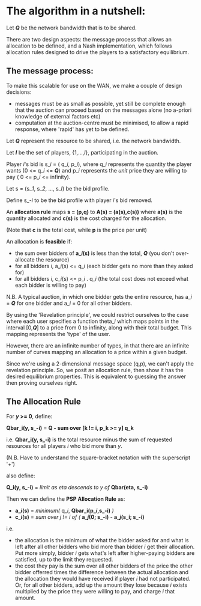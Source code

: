 
# The algorithm in a nutshell:
Let **_Q_** be the network bandwidth that is to be shared.

There are two design aspects: the message process that allows an allocation to be defined, and a Nash implementation, which follows allocation rules designed to drive the players to a satisfactory equilibrium.

## The message process:
To make this scalable for use on the WAN, we make a couple of design decisions:
- messages must be as small as possible, yet still be complete enough that the auction can proceed based on the messages alone (no a-priori knowledge of external factors etc)
- computation at the auction-centre must be minimised, to allow a rapid response, where 'rapid' has yet to be defined.

Let **_Q_** represent the resource to be shared, i.e. the network bandwidth.

Let **_I_** be the set of players, \{1,...,*I*\}, participating in the auction.

Player _i_'s bid is s_*i* = ( q_*i*, p_*i*), where q_*i* represents the quantity the player wants (0 <= q_*i* <= **_Q_**) and p_*i* represents the *unit* price they are willing to pay ( 0 <= p_*i* <= infinity).

Let s = (s_*1*, s_*2*, ..., s_*I*) be the bid profile.

Define s_*-i* to be the bid profile with player *i*'s bid removed.

An **allocation rule** maps **s = (p,q)** to **A(s) = (a(s),c(s))** where **a(s)** is the quantity allocated and **c(s)** is the cost charged for the allocation.

(Note that **c** is the total cost, while **p** is the price per unit)

An allocation is **feasible** if:
- the sum over bidders of **a_*i*(s)** is less than the total, **_Q_** (you don't over-allocate the resource)
- for all bidders *i*, a_*i*(s) <= q_*i* (each bidder gets no more than they asked for)
- for all bidders *i*, c_*i*(s) <= p_*i* . q_*i* (the total cost does not exceed what each bidder is willing to pay)

N.B. A typical auction, in which one bidder gets the entire resource, has a_*i* = **_Q_** for one bidder and a_*i* = 0 for all other bidders.

By using the 'Revelation principle', we could restrict ourselves to the case where each user specifies a function theta_*i* which maps points in the interval [0,**_Q_**] to a price from 0 to infinity, along with their total budget. This mapping represents the 'type' of the user.

However, there are an infinite number of types, in that there are an infinite number of curves mapping an allocation to a price within a given budget.

Since we're using a 2-dimensional message space (q,p), we can't apply the revelation principle. So, we posit an allocation rule, then show it has the desired equilibrium properties. This is equivalent to guessing the answer then proving ourselves right.

## The Allocation Rule

For **_y_ >= 0**, define:

**Qbar_i(y, s_-i)** = **Q - sum over [k != i, p_k >= y] q_k**

i.e. **Qbar_i(y, s_-i)** is the total resource minus the sum of requested resources for all players *i* who bid more than *y*.

(N.B. Have to understand the square-bracket notation with the superscript '+')

also define:

**Q_i(y, s_-i)** = *limit as eta descends to y of* **Qbar(eta, s_-i)**

Then we can define the **PSP Allocation Rule** as:
- **a_*i*(s)** = *minimum(* q_*i*, **Qbar_i(p_*i*,s_-i)** *)*
- **c_*i*(s)** = *sum over j != i of (* **a_*j*(0; s_-i)** - **a_*j*(s_i; s_-i)**

i.e.
- the allocation is the minimum of what the bidder asked for and what is left after all other bidders who bid more than bidder *i* get their allocation. Put more simply, bidder *i* gets what's left after higher-paying bidders are satisfied, up to the limit they requested.
- the cost they pay is the sum over all other bidders of the price the other bidder offerred times the difference between the actual allocation and the allocation they would have received if player *i* had not participated. Or, for all other bidders, add up the amount they lose because *i* exists multiplied by the price they were willing to pay, and charge *i* that amount.